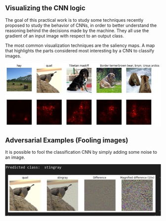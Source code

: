 ## Visualizing the CNN logic

The goal of this practical work is to study some techniques recently proposed to study the behavior
of CNNs, in order to better understand the reasoning behind the decisions made by the machine.
They all use the gradient of an input image with respect to an output class.

The most common visualization techniques are the saliency maps. 
A map that highlights the parts considered most interesting by a CNN to classify images. 

![](../../img/saliencyMap.png)

## Adversarial Examples (Fooling images)
It is possible to fool the classification CNN by simply 
adding some noise to an image. 

![](../../img/foolingImg.png)
